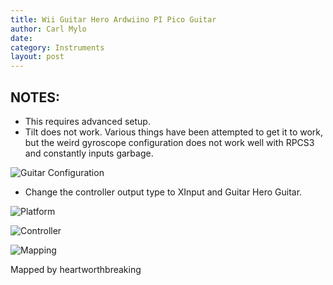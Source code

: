 ```yaml
---
title: Wii Guitar Hero Ardwiino PI Pico Guitar
author: Carl Mylo
date: 
category: Instruments
layout: post
---
```


## NOTES:

* This requires advanced setup.
* Tilt does not work. Various things have been attempted to get it to work, but the weird gyroscope configuration does not work well with RPCS3 and constantly inputs garbage.

![Guitar Configuration](https://raw.githubusercontent.com/hmxmilohax/rb3-pc/main/assets/images/instruments/picolpguitarconfigurator.png "Guitar Configurator")  

* Change the controller output type to XInput and Guitar Hero Guitar.

![Platform](https://raw.githubusercontent.com/hmxmilohax/rb3-pc/main/assets/images/instruments/santroller.png "Platform") 

![Controller](https://raw.githubusercontent.com/hmxmilohax/rb3-pc/main/assets/images/instruments/wiilpcontroller.png "Controller") 

![Mapping](https://raw.githubusercontent.com/hmxmilohax/rb3-pc/main/assets/images/instruments/picolpmapping.png "Mapping") 


Mapped by heartworthbreaking